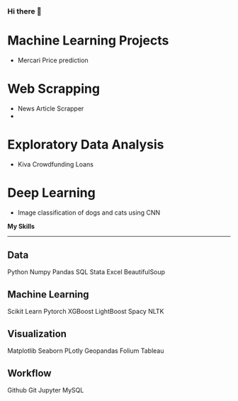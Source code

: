 ### Hi there 👋

# Machine Learning Projects
- Mercari Price prediction

# Web Scrapping
- News Article Scrapper
- 

# Exploratory Data Analysis
- Kiva Crowdfunding Loans 

# Deep Learning 
- Image classification of dogs and cats using CNN 

**My Skills**
____
## Data

Python  Numpy  Pandas  SQL  Stata  Excel  BeautifulSoup

## Machine Learning

Scikit Learn  Pytorch  XGBoost  LightBoost  Spacy NLTK 

## Visualization

Matplotlib  Seaborn  PLotly  Geopandas  Folium  Tableau

## Workflow

Github  Git  Jupyter  MySQL


<!--
**manishb27/manishb27** is a ✨ _special_ ✨ repository because its `README.md` (this file) appears on your GitHub profile.

Here are some ideas to get you started:

- 🔭 I’m currently working on ...
- 🌱 I’m currently learning ...
- 👯 I’m looking to collaborate on ...
- 🤔 I’m looking for help with ...
- 💬 Ask me about ...
- 📫 How to reach me: ...
- 😄 Pronouns: ...
- ⚡ Fun fact: ...
-->
